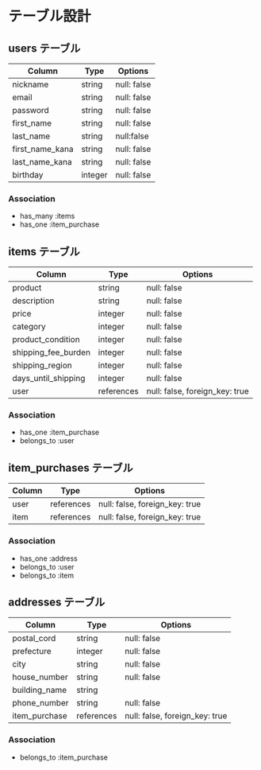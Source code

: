 # テーブル設計

## users テーブル

| Column          | Type    | Options     |
| --------------- | ------  | ----------- |
| nickname        | string  | null: false |
| email           | string  | null: false |
| password        | string  | null: false |
| first_name      | string  | null: false |
| last_name       | string  | null:false  |
| first_name_kana | string  | null: false |
| last_name_kana  | string  | null: false |
| birthday        | integer | null: false |

### Association

- has_many :items
- has_one  :item_purchase

## items テーブル

| Column              | Type       | Options                        |
| ------------------- | ---------- | ------------------------------ |
| product             | string     | null: false                    |
| description         | string     | null: false                    |
| price               | integer    | null: false                    |
| category            | integer    | null: false                    |
| product_condition   | integer    | null: false                    |
| shipping_fee_burden | integer    | null: false                    |
| shipping_region     | integer    | null: false                    |
| days_until_shipping | integer    | null: false                    |
| user                | references | null: false, foreign_key: true |

### Association

- has_one    :item_purchase
- belongs_to :user

## item_purchases テーブル

| Column    | Type       | Options                        |
| --------- | ---------- | ------------------------------ |
| user      | references | null: false, foreign_key: true |
| item      | references | null: false, foreign_key: true |

### Association

- has_one    :address
- belongs_to :user
- belongs_to :item

## addresses テーブル

| Column          | Type       | Options                        |
| --------------  | ---------- | ------------------------------ |
| postal_cord     | string     | null: false                    |
| prefecture      | integer    | null: false                    |
| city            | string     | null: false                    |
| house_number    | string     | null: false                    |
| building_name   | string     |
| phone_number    | string     | null: false                    |
| item_purchase   | references | null: false, foreign_key: true |

### Association

- belongs_to :item_purchase